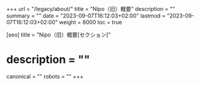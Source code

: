 +++
url = "/legacy/about/"
title = "Nipo（旧）概要"
description = ""
summary = ""
date = "2023-09-07T16:12:03+02:00"
lastmod = "2023-09-07T16:12:03+02:00"
weight = 8000
toc = true

[seo]
title = "Nipo（旧）概要[セクション]"
# description = ""
canonical = ""
robots = ""
+++
